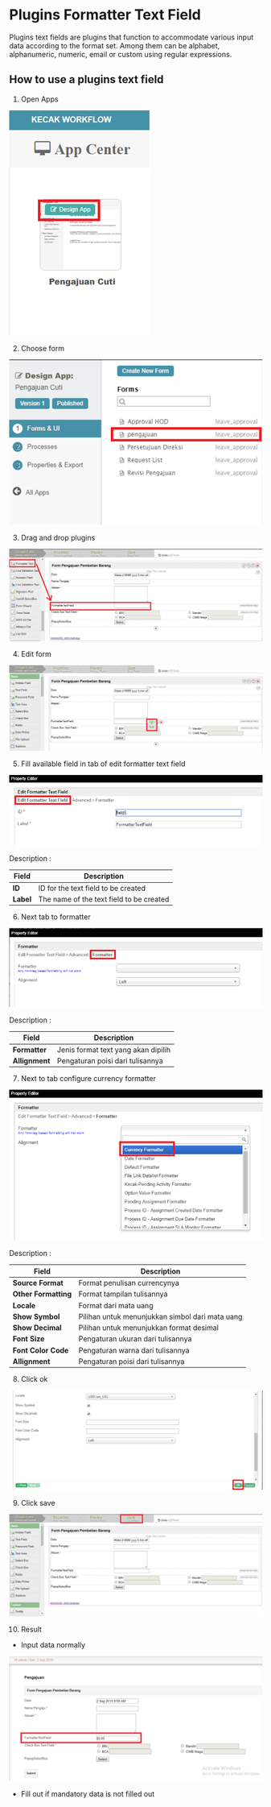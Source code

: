 # Plugins Formatter Text Field

Plugins text fields are plugins that function to accommodate various input data according to the format set. Among them can be alphabet, alphanumeric, numeric, email or custom using regular expressions.

## How to use a plugins text field

1. Open Apps

<img src="https://raw.githubusercontent.com/kinnara-digital-studio/kecak-workflow/master/docs/assets/textField_openApps.png" alt="" />

2. Choose form

<img src="https://raw.githubusercontent.com/kinnara-digital-studio/kecak-workflow/master/docs/assets/textField_chooseForm.png" alt="" />

3. Drag and drop plugins

<img src="https://raw.githubusercontent.com/kinnara-digital-studio/kecak-workflow/master/docs/assets/formatterTextField_dragDrop.png" alt="" />

4. Edit form

<img src="https://raw.githubusercontent.com/kinnara-digital-studio/kecak-workflow/master/docs/assets/formatterTextField_edit.png" alt="" />


5. Fill available field in tab of edit formatter text field

<img src="https://raw.githubusercontent.com/kinnara-digital-studio/kecak-workflow/master/docs/assets/formatterTextField_editFormatter.png" alt="" />

Description :

| Field   |              Description                 |
|---------|------------------------------------------|
|**ID**   | ID for the text field to be created      |
|**Label**| The name of the text field to be created |


6. Next tab to formatter

<img src="https://raw.githubusercontent.com/kinnara-digital-studio/kecak-workflow/master/docs/assets/formatterTextField_formatter.png" alt="" />

Description :

|Field|Description|
|-----|-----------|
|**Formatter**|Jenis format text yang akan dipilih|
|**Allignment**|Pengaturan poisi dari tulisannya|
                     

7. Next to tab configure currency formatter

<img src="https://raw.githubusercontent.com/kinnara-digital-studio/kecak-workflow/master/docs/assets/formatterTextField_chooseFormatter.png" alt="" />

Description :

|Field|Description|
|-----|-----------|
|**Source Format**|Format penulisan currencynya|
|**Other Formatting**|Format tampilan tulisannya|
|**Locale**|Format dari mata uang|
|**Show Symbol**|Pilihan untuk menunjukkan simbol dari mata uang|
|**Show Decimal**|Pilihan untuk menunjukkan format desimal|
|**Font Size**|Pengaturan ukuran dari tulisannya|
|**Font Color Code**|Pengaturan warna dari tulisannya|
|**Allignment**|Pengaturan poisi dari tulisannya|


8. Click ok

<img src="https://raw.githubusercontent.com/kinnara-digital-studio/kecak-workflow/master/docs/assets/formatterTextField_ok.png" alt="" />


9. Click save

<img src="https://raw.githubusercontent.com/kinnara-digital-studio/kecak-workflow/master/docs/assets/formatterTextField_save.png" alt="" />


10. Result
- Input data normally

<img src="https://raw.githubusercontent.com/kinnara-digital-studio/kecak-workflow/master/docs/assets/formatterTextField_result.png" alt="" />

- Fill out if mandatory data is not filled out

<img src="https://raw.githubusercontent.com/kinnara-digital-studio/kecak-workflow/master/docs/assets/.png" alt="" />
